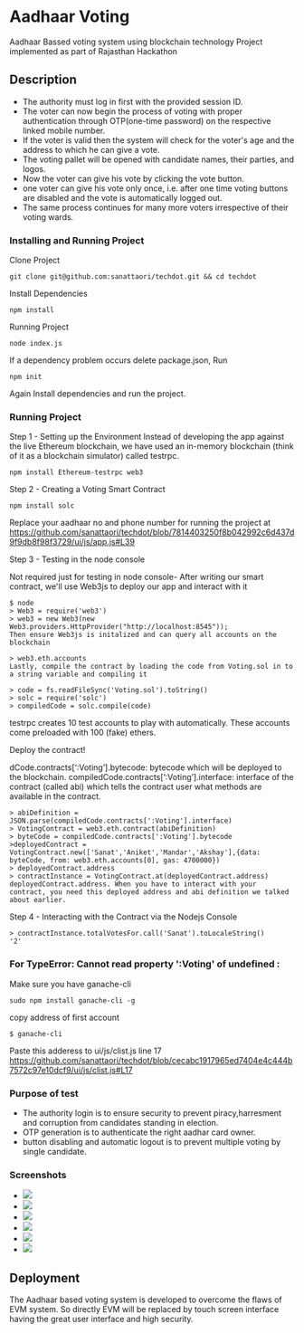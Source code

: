 # Aadhaar Voting
Aadhaar Bassed voting system using blockchain technology
Project implemented as part of Rajasthan Hackathon

## Description

* The authority must log in first with the provided session ID.
* The voter can now begin the process of voting with proper authentication through OTP(one-time password) on the respective linked mobile number.
* If the voter is valid then the system will check for the voter's age and the address to which he can give a vote.
* The voting pallet will be opened with  candidate names, their parties, and logos.
* Now the voter can give his vote by clicking the vote button.
* one voter can give his vote only once, i.e. after one time voting buttons are disabled and the vote is automatically logged out.
* The same process continues for many more voters irrespective of their voting wards.

### Installing and Running Project

Clone Project
```
git clone git@github.com:sanattaori/techdot.git && cd techdot
```
Install Dependencies
```
npm install
```
Running Project
```
node index.js
```
If a dependency problem occurs delete package.json, Run
```
npm init
```
Again Install dependencies and run the project.


### Running Project
Step 1 - Setting up the Environment
Instead of developing the app against the live Ethereum blockchain, we have used an in-memory blockchain (think of it as a blockchain simulator) called testrpc.

```
npm install Ethereum-testrpc web3
```

Step 2 - Creating a Voting Smart Contract

```
npm install solc
```

Replace your aadhaar no and phone number for running the project at https://github.com/sanattaori/techdot/blob/7814403250f8b042992c6d437d9f9db8f98f3729/ui/js/app.js#L39

Step 3 - Testing in the node console

Not required just for testing in node console-
After writing our smart contract, we'll use Web3js to deploy our app and interact with it
```
$ node
> Web3 = require('web3')
> web3 = new Web3(new Web3.providers.HttpProvider("http://localhost:8545"));
Then ensure Web3js is initalized and can query all accounts on the blockchain

> web3.eth.accounts
Lastly, compile the contract by loading the code from Voting.sol in to a string variable and compiling it

> code = fs.readFileSync('Voting.sol').toString()
> solc = require('solc')
> compiledCode = solc.compile(code)
```
testrpc creates 10 test accounts to play with automatically. These accounts come preloaded with 100 (fake) ethers.

Deploy the contract!

dCode.contracts[‘:Voting’].bytecode: bytecode which will be deployed to the blockchain.
compiledCode.contracts[‘:Voting’].interface: interface of the contract (called abi) which tells the contract user what methods are available in the contract.
```
> abiDefinition = JSON.parse(compiledCode.contracts[':Voting'].interface)
> VotingContract = web3.eth.contract(abiDefinition)
> byteCode = compiledCode.contracts[':Voting'].bytecode
>deployedContract = VotingContract.new(['Sanat','Aniket','Mandar','Akshay'],{data: byteCode, from: web3.eth.accounts[0], gas: 4700000})
> deployedContract.address
> contractInstance = VotingContract.at(deployedContract.address)
deployedContract.address. When you have to interact with your contract, you need this deployed address and abi definition we talked about earlier.
```
Step 4 - Interacting with the Contract via the Nodejs Console
```
> contractInstance.totalVotesFor.call('Sanat').toLocaleString()
'2'
```

### For TypeError: Cannot read property ':Voting' of undefined :
Make sure you have ganache-cli
```
sudo npm install ganache-cli -g
```
copy address of first account
```
$ ganache-cli
```
Paste this adderess to 
ui/js/clist.js line 17
https://github.com/sanattaori/techdot/blob/cecabc1917965ed7404e4c444b7572c97e10dcf9/ui/js/clist.js#L17


### Purpose of test

 * The authority login is to ensure security to prevent piracy,harresment and corruption from candidates standing in election.
 * OTP generation is to authenticate the right aadhar card owner.
 * button disabling and automatic logout is to prevent multiple voting by single candidate.

   
### Screenshots
* ![](https://github.com/mrdevil99/College_Project/blob/main/screenshot/1.PNG)
* ![](https://github.com/mrdevil99/College_Project/blob/main/screenshot/2.PNG)
* ![](https://github.com/mrdevil99/College_Project/blob/main/screenshot/3.PNG)
* ![](https://github.com/mrdevil99/College_Project/blob/main/screenshot/4.PNG)
* ![](https://github.com/mrdevil99/College_Project/blob/main/screenshot/5.PNG)
* ![](https://github.com/mrdevil99/College_Project/blob/main/screenshot/gan.PNG)

## Deployment

The Aadhaar based voting system is developed to overcome the flaws of EVM system. So directly EVM will be replaced by touch screen interface having the great
user interface and high security.


